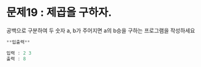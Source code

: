 # 문제19 : 제곱을 구하자.

공백으로 구분하여 두 숫자 a, b가 주어지면 a의 b승을 구하는 프로그램을 작성하세요

```jsx
**입출력**

입력 : 2 3
출력 : 8
```